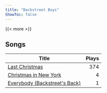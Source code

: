 ```yaml
---
title: "Backstreet Boys"
ShowToc: false
---
```


{{< more >}}

## Songs
Title | Plays 
----- | -----: 
[Last Christmas](/songs/last-christmas) | 374
[Christmas in New York](/songs/christmas-in-new-york) | 4
[Everybody (Backstreet's Back)](/songs/everybody-backstreets-back) | 1

